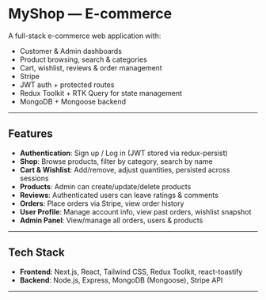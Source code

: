# MyShop — E-commerce


A full-stack e-commerce web application with:
- Customer & Admin dashboards  
- Product browsing, search & categories  
- Cart, wishlist, reviews & order management  
- Stripe 
- JWT auth + protected routes  
- Redux Toolkit + RTK Query for state management  
- MongoDB + Mongoose backend  

---

##  Features

- **Authentication**: Sign up / Log in (JWT stored via redux-persist)  
- **Shop**: Browse products, filter by category, search by name  
- **Cart & Wishlist**: Add/remove, adjust quantities, persisted across sessions  
- **Products**: Admin can create/update/delete products  
- **Reviews**: Authenticated users can leave ratings & comments  
- **Orders**: Place orders via Stripe, view order history  
- **User Profile**: Manage account info, view past orders, wishlist snapshot  
- **Admin Panel**: View/manage all orders, users & products  

---

##  Tech Stack

- **Frontend**: Next.js, React, Tailwind CSS, Redux Toolkit, react-toastify  
- **Backend**: Node.js, Express, MongoDB (Mongoose), Stripe API  

---


